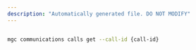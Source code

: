 ```yaml
---
description: "Automatically generated file. DO NOT MODIFY"
---
```


```bash

mgc communications calls get --call-id {call-id}

```